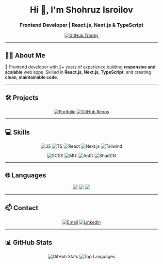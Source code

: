 <h1 align="center">Hi 👋, I'm Shohruz Isroilov</h1>
<h3 align="center">Frontend Developer | React.js, Next.js & TypeScript</h3>

<p align="center">
  <a href="https://github-profile-trophy.vercel.app/?username=shokhruzisroilov">
    <img src="https://github-profile-trophy.vercel.app/?username=shokhruzisroilov" alt="GitHub Trophy" />
  </a>
</p>

---

## 👨‍💻 About Me
🚀 Frontend developer with 2+ years of experience building **responsive and scalable** web apps. Skilled in **React.js, Next.js, TypeScript**, and creating **clean, maintainable code**.  

---

## 🛠 Projects

<p align="center">
  <a href="https://www.shokhruzisroilov.uz/portfolio"><img src="https://img.shields.io/badge/Portfolio-View-blue?style=for-the-badge&logo=appveyor" alt="Portfolio" /></a>
  <a href="https://github.com/shokhruzisroilov?tab=repositories"><img src="https://img.shields.io/badge/GitHub-Repositories-black?style=for-the-badge&logo=github" alt="GitHub Repos" /></a>
</p>

---

## 💻 Skills

<p align="center">
  <img src="https://img.shields.io/badge/JavaScript-F7DF1E?style=for-the-badge&logo=javascript&logoColor=black" alt="JS" />
  <img src="https://img.shields.io/badge/TypeScript-3178C6?style=for-the-badge&logo=typescript&logoColor=white" alt="TS" />
  <img src="https://img.shields.io/badge/React-61DAFB?style=for-the-badge&logo=react&logoColor=black" alt="React" />
  <img src="https://img.shields.io/badge/Next.js-000000?style=for-the-badge&logo=next.js&logoColor=white" alt="Next.js" />
  <img src="https://img.shields.io/badge/TailwindCSS-06B6D4?style=for-the-badge&logo=tailwind-css&logoColor=white" alt="Tailwind" />
</p>

<p align="center">
  <img src="https://img.shields.io/badge/SCSS-CC6699?style=for-the-badge&logo=sass&logoColor=white" alt="SCSS" />
  <img src="https://img.shields.io/badge/Material UI-0081CB?style=for-the-badge&logo=mui&logoColor=white" alt="MUI" />
  <img src="https://img.shields.io/badge/Ant Design-0170FE?style=for-the-badge&logo=antdesign&logoColor=white" alt="AntD" />
  <img src="https://img.shields.io/badge/ShadCN-111827?style=for-the-badge&logoColor=white" alt="ShadCN" />
</p>

---

## 🌐 Languages
<p align="center">
  <img src="https://img.shields.io/badge/Uzbek-Fluent-brightgreen?style=for-the-badge" />
  <img src="https://img.shields.io/badge/English-Advanced-blue?style=for-the-badge" />
  <img src="https://img.shields.io/badge/Russian-Intermediate-orange?style=for-the-badge" />
</p>

---

## 📫 Contact
<p align="center">
  <a href="mailto:isroilovshokhruz@gmail.com"><img src="https://img.shields.io/badge/Email-isroilovshokhruz@gmail.com-D14836?style=for-the-badge&logo=gmail&logoColor=white" alt="Email" /></a>
  <a href="https://www.linkedin.com/in/shokhruzisroilov/"><img src="https://img.shields.io/badge/LinkedIn-shokhruzisroilov-0A66C2?style=for-the-badge&logo=linkedin&logoColor=white" alt="LinkedIn" /></a>
</p>

---

## 📊 GitHub Stats
<p align="center">
  <img src="https://github-readme-stats.vercel.app/api?username=shokhruzisroilov&show_icons=true&theme=radical" alt="GitHub Stats" />
  <img src="https://github-readme-stats.vercel.app/api/top-langs?username=shokhruzisroilov&show_icons=true&layout=compact&theme=radical" alt="Top Languages" />
</p>
